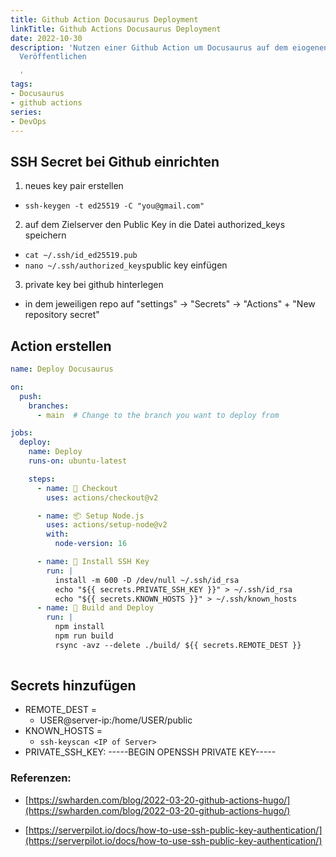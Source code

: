 ```yaml
---
title: Github Action Docusaurus Deployment
linkTitle: Github Actions Docusaurus Deployment
date: 2022-10-30
description: 'Nutzen einer Github Action um Docusaurus auf dem eiogenen Server zu
  Veröffentlichen

  '
tags:
- Docusaurus
- github actions
series:
- DevOps
---
```

## SSH Secret bei Github einrichten

1. neues key pair erstellen
- `ssh-keygen -t ed25519 -C "you@gmail.com"`
2. auf dem Zielserver den Public Key in die Datei authorized_keys speichern
- `cat ~/.ssh/id_ed25519.pub`
- `nano ~/.ssh/authorized_keys`public key einfügen
3. private key bei github hinterlegen
- in dem jeweiligen repo auf "settings" -> "Secrets" -> "Actions" + "New repository secret"

## Action erstellen
```yaml
name: Deploy Docusaurus

on:
  push:
    branches:
      - main  # Change to the branch you want to deploy from

jobs:
  deploy:
    name: Deploy
    runs-on: ubuntu-latest

    steps:
      - name: 🛒 Checkout
        uses: actions/checkout@v2

      - name: 📦 Setup Node.js
        uses: actions/setup-node@v2
        with:
          node-version: 16

      - name: 🔑 Install SSH Key
        run: |
          install -m 600 -D /dev/null ~/.ssh/id_rsa
          echo "${{ secrets.PRIVATE_SSH_KEY }}" > ~/.ssh/id_rsa
          echo "${{ secrets.KNOWN_HOSTS }}" > ~/.ssh/known_hosts
      - name: 🚀 Build and Deploy
        run: |
          npm install
          npm run build
          rsync -avz --delete ./build/ ${{ secrets.REMOTE_DEST }}
        
```

## Secrets hinzufügen
- REMOTE_DEST = 
    - USER@server-ip:/home/USER/public
- KNOWN_HOSTS = 
    - `ssh-keyscan <IP of Server>`
- PRIVATE_SSH_KEY:
-----BEGIN OPENSSH PRIVATE KEY-----


### Referenzen:
- [https://swharden.com/blog/2022-03-20-github-actions-hugo/](https://swharden.com/blog/2022-03-20-github-actions-hugo/)

- [https://serverpilot.io/docs/how-to-use-ssh-public-key-authentication/](https://serverpilot.io/docs/how-to-use-ssh-public-key-authentication/)